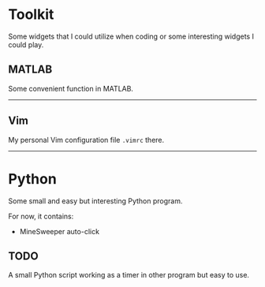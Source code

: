# Toolkit

Some widgets that I could utilize when coding or some interesting widgets I could play.

## MATLAB

Some convenient function in MATLAB.

---



## Vim

My personal Vim configuration file `.vimrc` there.

---



# Python

Some small and easy but interesting Python program.

For now, it contains:

* MineSweeper auto-click

## TODO

A small Python script working as a timer in other program but easy to use.
